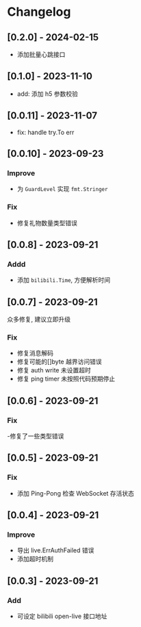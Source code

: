 # Changelog

## [0.2.0] - 2024-02-15

- 添加批量心跳接口

## [0.1.0] - 2023-11-10

- add: 添加 h5 参数校验

## [0.0.11] - 2023-11-07

- fix: handle try.To err

## [0.0.10] - 2023-09-23

### Improve

- 为 `GuardLevel` 实现 `fmt.Stringer`

### Fix

- 修复礼物数量类型错误

## [0.0.8] - 2023-09-21

### Addd

- 添加 `bilibili.Time`, 方便解析时间

## [0.0.7] - 2023-09-21

众多修复, 建议立即升级

### Fix

- 修复消息解码
- 修复可能的[]byte 越界访问错误
- 修复 auth write 未设置超时
- 修复 ping timer 未按照代码预期停止

## [0.0.6] - 2023-09-21

### Fix

-修复了一些类型错误

## [0.0.5] - 2023-09-21

### Fix

- 添加 Ping-Pong 检查 WebSocket 存活状态

## [0.0.4] - 2023-09-21

### Improve

- 导出 live.ErrAuthFailed 错误
- 添加超时机制

## [0.0.3] - 2023-09-21

### Add

- 可设定 bilibili open-live 接口地址
